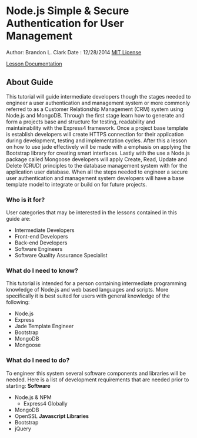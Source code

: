 # Node.js Simple & Secure Authentication for User Management
Author: Brandon L. Clark
Date  : 12/28/2014
[MIT License](LICENSE)

[Lesson Documentation](/lessons/README.md) 

## About Guide
This tutorial will guide intermediate developers though the stages needed to engineer a user
authentication and management system or more commonly referred to as a Customer Relationship 
Management (CRM) system using Node.js and MongoDB.  Through the first stage learn how to 
generate and form a projects base and structure for testing, readability and maintainability 
with the Express4 framework.  Once a project base template is establish  developers will 
create HTTPS connection for their application during development, testing and implementation 
cycles.  After this a lesson on how to use jade effectively will be made with a emphasis on 
applying the Bootstrap library for creating smart interfaces.  Lastly with the use a Node.js 
package called Mongoose developers will apply Create, Read, Update and Delete (CRUD) 
principles to the database management system with for the application user database. When all 
the steps needed to engineer a secure user authentication and management system developers 
will have a base template model to integrate or build on for future projects.

### Who is it for?
User categories that may be interested in the lessons contained in this guide are: 

  * Intermediate Developers
  * Front-end Developers
  * Back-end Developers
  * Software Engineers
  * Software Quality Assurance Specialist

### What do I need to know?
This tutorial is intended for a person containing intermediate programming knowledge of 
Node.js and web based languages and scripts. More specifically it is best suited for users 
with general knowledge of the following:
  * Node.js
  * Express 
  * Jade Template Engineer
  * Bootstrap
  * MongoDB
  * Mongoose 

### What do I need to do?
To engineer this system several software components and libraries will be needed.  Here is 
a list of development requirements that are needed prior to starting:
**Software**
  * Node.js & NPM
    * Express4 Globally
  * MongoDB
  * OpenSSL
**Javascript Libraries**
  * Bootstrap
  * jQuery
